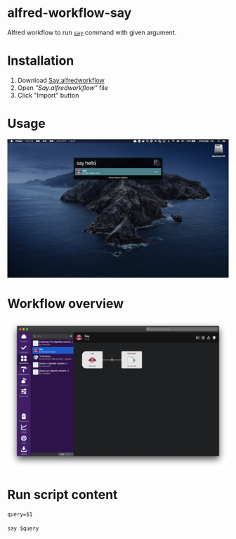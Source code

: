 # alfred-workflow-say

Alfred workflow to run [`say`](https://ss64.com/osx/say.html) command with given argument.

# Installation

1. Download [Say.alfredworkflow](https://github.com/kyanny/alfred-workflow-say/raw/main/Say.alfredworkflow)
2. Open _"Say.alfredworkflow"_ file
3. Click "Import" button

# Usage

![demo](https://raw.githubusercontent.com/kyanny/alfred-workflow-say/main/screenshot2.png)

# Workflow overview

![workflow overview](https://raw.githubusercontent.com/kyanny/alfred-workflow-say/main/screenshot3.png)

# Run script content

```
query=$1

say $query
```
